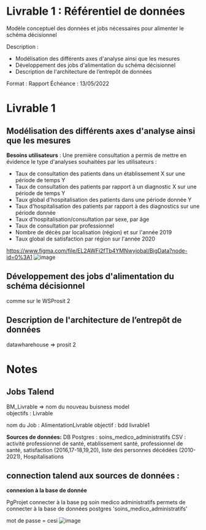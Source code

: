 # Livrable 1 : Référentiel de données

Modèle conceptuel des données et jobs nécessaires pour alimenter le schéma décisionnel

Description :
- Modélisation des différents axes d'analyse ainsi que les mesures
- Développement des jobs d'alimentation du schéma décisionnel
- Description de l'architecture de l’entrepôt de données

Format : Rapport
Échéance : 13/05/2022

# Livrable 1

## Modélisation des différents axes d'analyse ainsi que les mesures

**Besoins utilisateurs** :
Une première consultation a permis de mettre en évidence le type d'analyses souhaitées par les utilisateurs :
- Taux de consultation des patients dans un établissement X sur une période de temps Y
- Taux de consultation des patients par rapport à un diagnostic X sur une période de temps Y
- Taux global d'hospitalisation des patients dans une période donnée Y
- Taux d'hospitalisation des patients par rapport à des diagnostics sur une période donnée
- Taux d'hospitalisation/consultation par sexe, par âge
- Taux de consultation par professionnel
- Nombre de décès par localisation (région) et sur l'année 2019
- Taux global de satisfaction par région sur l'année 2020

https://www.figma.com/file/EL2AWFi2fTb4YMNwyjobal/BigData?node-id=0%3A1
![image](https://user-images.githubusercontent.com/57440386/168024178-2aec1741-6448-4b45-a257-e990703a8c81.png)


## Développement des jobs d'alimentation du schéma décisionnel

comme sur le WSProsit 2

## Description de l'architecture de l’entrepôt de données

datawharehouse => prosit 2

# Notes

## Jobs Talend

BM_Livrable => nom du nouveau buisness model  
objectifs : Livrable

nom du Job : AlimentationLivrable
objectif : bdd livrable1

**Sources de données:**
DB Postgres : soins_medico_administratifs
CSV : activité professionnel de santé, etablissement santé, professionnel de santé, satisfaction (2016,17-18,19,20), liste des personnes décédées (2010-2021), Hospitalisations

## connection talend aux sources de données :

**connexion à la base de donnée**

PgProjet
connecter à la base pg soin medico administratifs
permets de connecter à la base de données postgres 'soins_medico_administratifs'

mot de passe = cesi
![image](https://user-images.githubusercontent.com/56393986/168025172-4f3e7aee-dc48-44f4-9347-49003699342d.png)


